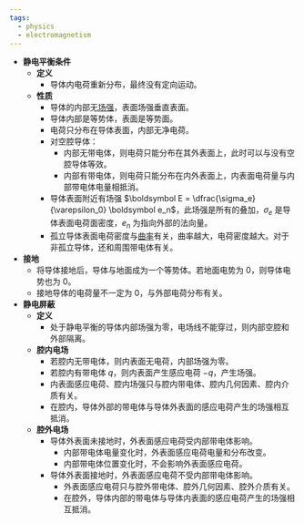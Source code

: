 ```yaml
---
tags:
  - physics
  - electromagnetism
---
```

- **静电平衡条件**
    - **定义**
        - 导体内电荷重新分布，最终没有定向运动。
    - **性质**
        - 导体的内部无[场强](/pages/physics/electromagnetism/electrostatic-field.md#dkqgis)，表面场强垂直表面。
        - 导体内部是等势体，表面是等势面。
        - 电荷只分布在导体表面，内部无净电荷。
        - 对空腔导体：
            - 内部无带电体，则电荷只能分布在其外表面上，此时可以与没有空腔导体等效。
            - 内部有带电体，则电荷只能分布在内外表面上，内表面电荷量与内部带电体电量相抵消。
        - 导体表面附近有场强 $\boldsymbol E = \dfrac{\sigma_e}{\varepsilon_0} \boldsymbol e_n$，此场强是所有的叠加，$\sigma_e$ 是导体表面电荷面密度，$e_n$ 为指向外部的法向量。
        - 孤立导体表面电荷密度与[曲率](/pages/mathematics/calculus/curvature.md)有关，曲率越大，电荷密度越大。对于非孤立导体，还和周围带电体有关。
- **接地**
    - 将导体接地后，导体与地面成为一个等势体。若地面电势为 $0$，则导体电势也为 $0$。
    - 接地导体的电荷量不一定为 $0$，与外部电荷分布有关。
- **静电屏蔽**
    - **定义**
        - 处于静电平衡的导体内部场强为零，电场线不能穿过，则内部空腔和外部隔离。
    - **腔内电场**
        - 若腔内无带电体，则内表面无电荷，内部场强为零。
        - 若腔内有带电体 $q$，则内表面产生感应电荷 $-q$，产生场强。
        - 内表面感应电荷、腔内场强只与腔内带电体、腔内几何因素、腔内介质有关。
        - 在腔内，导体外部的带电体与导体外表面的感应电荷产生的场强相互抵消。
    - **腔外电场**
        - 导体外表面未接地时，外表面感应电荷受内部带电体影响。
            - 内部带电体电量变化时，外表面感应电荷电量和分布改变。
            - 内部带电体位置变化时，不会影响外表面感应电荷。
        - 导体外表面接地时，外表面感应电荷不受内部带电体影响。
            - 外表面感应电荷只与腔外带电体、腔外几何因素、腔外介质有关。
            - 在腔外，导体内部的带电体与导体内表面的感应电荷产生的场强相互抵消。
